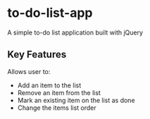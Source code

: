 # to-do-list-app

A simple to-do list application built with jQuery

## Key Features

Allows user to:

- Add an item to the list
- Remove an item from the list
- Mark an existing item on the list as done
- Change the items list order





